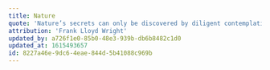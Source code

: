 ```yaml
---
title: Nature
quote: 'Nature’s secrets can only be discovered by diligent contemplation. Reality and truth are not to be found on the surface of things, but required extensive probing and thought to yield valuable lessons.'
attribution: 'Frank Lloyd Wright'
updated_by: a726f1e0-85b0-48e3-939b-db6b8482c1d0
updated_at: 1615493657
id: 8227a46e-9dc6-4eae-844d-5b41088c969b
---
```

